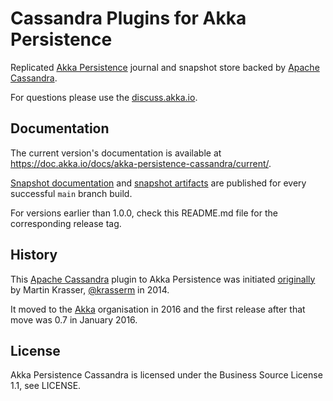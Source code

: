 Cassandra Plugins for Akka Persistence
======================================

Replicated [Akka Persistence](https://doc.akka.io/docs/akka/current/scala/persistence.html) journal and snapshot store backed by [Apache Cassandra](https://cassandra.apache.org/).

For questions please use the [discuss.akka.io](https://discuss.lightbend.com/c/akka/).


## Documentation

The current version's documentation is available at https://doc.akka.io/docs/akka-persistence-cassandra/current/.

[Snapshot documentation](https://doc.akka.io/docs/akka-persistence-cassandra/snapshot/) and [snapshot artifacts](https://oss.sonatype.org/content/repositories/snapshots/com/typesafe/akka/akka-persistence-cassandra_2.13/) are published for every successful `main` branch build.

For versions earlier than 1.0.0, check this README.md file for the corresponding release tag.


## History

This [Apache Cassandra](https://cassandra.apache.org/) plugin to Akka Persistence was initiated [originally](https://github.com/krasserm/akka-persistence-cassandra) by Martin Krasser, [@krasserm](https://github.com/krasserm) in 2014.

It moved to the [Akka](https://github.com/akka/) organisation in 2016 and the first release after that move was 0.7 in January 2016.

## License

Akka Persistence Cassandra is licensed under the Business Source License 1.1, see LICENSE.

